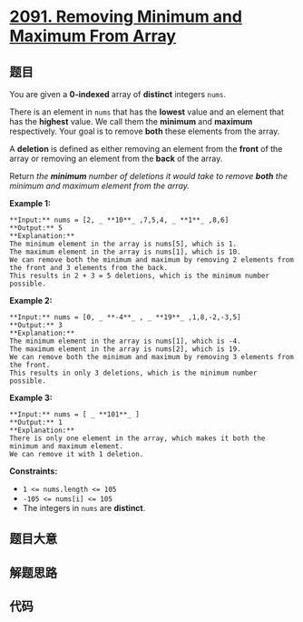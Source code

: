 # [2091. Removing Minimum and Maximum From Array](https://leetcode.com/problems/removing-minimum-and-maximum-from-array)

## 题目

You are given a **0-indexed** array of **distinct** integers `nums`.

There is an element in `nums` that has the **lowest** value and an element
that has the **highest** value. We call them the **minimum** and **maximum**
respectively. Your goal is to remove **both** these elements from the array.

A **deletion** is defined as either removing an element from the **front** of
the array or removing an element from the **back** of the array.

Return _the **minimum** number of deletions it would take to remove **both**
the minimum and maximum element from the array._



**Example 1:**

    
    
    **Input:** nums = [2, _ **10**_ ,7,5,4, _ **1**_ ,8,6]
    **Output:** 5
    **Explanation:** 
    The minimum element in the array is nums[5], which is 1.
    The maximum element in the array is nums[1], which is 10.
    We can remove both the minimum and maximum by removing 2 elements from the front and 3 elements from the back.
    This results in 2 + 3 = 5 deletions, which is the minimum number possible.
    

**Example 2:**

    
    
    **Input:** nums = [0, _ **-4**_ , _ **19**_ ,1,8,-2,-3,5]
    **Output:** 3
    **Explanation:** 
    The minimum element in the array is nums[1], which is -4.
    The maximum element in the array is nums[2], which is 19.
    We can remove both the minimum and maximum by removing 3 elements from the front.
    This results in only 3 deletions, which is the minimum number possible.
    

**Example 3:**

    
    
    **Input:** nums = [ _ **101**_ ]
    **Output:** 1
    **Explanation:**  
    There is only one element in the array, which makes it both the minimum and maximum element.
    We can remove it with 1 deletion.
    



**Constraints:**

  * `1 <= nums.length <= 105`
  * `-105 <= nums[i] <= 105`
  * The integers in `nums` are **distinct**.


## 题目大意

## 解题思路

## 代码

```javascript

```
